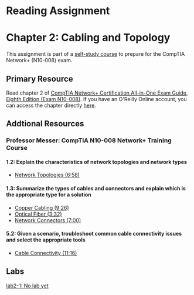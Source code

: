 # Reading Assignment
# Chapter 2: Cabling and Topology
This assignment is part of a [self-study course](../README.md) to prepare for the CompTIA Network+ (N10-008) exam.
## Primary Resource
Read chapter 2 of [CompTIA Network+ Certification All-in-One Exam Guide, Eighth Edition (Exam N10-008)](https://www.amazon.com/CompTIA-Network-Certification-N10-008-Comptia/dp/1264269056).  If you have an O'Reilly Online account, you can access the chapter directly [here](https://learning.oreilly.com/library/view/comptia-network-certification/9781260122398/ch02.xhtml).
## Addtional Resources

### Professor Messer: CompTIA N10-008 Network+ Training Course

#### 1.2: Explain the characteristics of network topologies and network types
- [Network Topologies (6:58)](https://www.youtube.com/watch?v=nKMrAvl960I&list=PLG49S3nxzAnlCJiCrOYuRYb6cne864a7G&index=4)

#### 1.3: Summarize the types of cables and connectors and explain which is the appropriate type for a solution
- [Copper Cabling (9:26)](https://www.youtube.com/watch?v=UO57e6cv5SA&list=PLG49S3nxzAnlCJiCrOYuRYb6cne864a7G&index=9)
- [Optical Fiber (3:32)](https://www.youtube.com/watch?v=sFYDo_qxRBE&list=PLG49S3nxzAnlCJiCrOYuRYb6cne864a7G&index=10)
- [Network Connectors (7:00)](https://www.youtube.com/watch?v=BGzg_ZwiSzc&list=PLG49S3nxzAnlCJiCrOYuRYb6cne864a7G&index=11)

#### 5.2: Given a scenario, troubleshoot common cable connectivity issues and select the appropriate tools
- [Cable Connectivity (11:16)](https://www.youtube.com/watch?v=Gf2shRh-5GU&list=PLG49S3nxzAnlCJiCrOYuRYb6cne864a7G&index=84)

## Labs
[lab2-1: No lab yet](lab2-1.md)</br>
